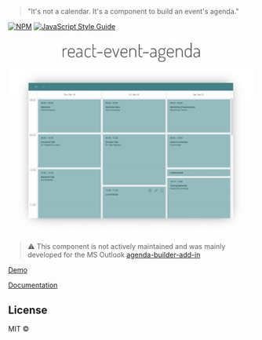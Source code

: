 > "It's not a calendar. It's a component to build an event's agenda."

[![NPM](https://img.shields.io/npm/v/react-event-agenda.svg)](https://www.npmjs.com/package/react-event-agenda) [![JavaScript Style Guide](https://img.shields.io/badge/code_style-standard-brightgreen.svg)](https://standardjs.com)

<p align="center">
  <img src="https://github.com/schachdavid/react-event-agenda/raw/master/readme_assets/logo.png" width="300">
  <img src="https://raw.githubusercontent.com/schachdavid/react-event-agenda/master/readme_assets/screenshot.png" width="800">
</p>

> ⚠️ This component is not actively maintained and was mainly developed for the MS Outlook [agenda-builder-add-in](https://github.com/schachdavid/agenda-builder-add-in)


[Demo](https://schachdavid.github.io/react-event-agenda)

[Documentation](https://schachdavid.github.io/react-event-agenda-doc/)

## License

MIT © [](https://github.com/)


